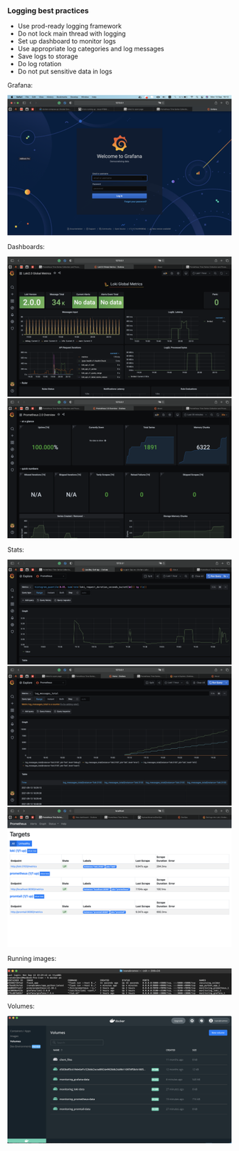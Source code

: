 ### **Logging best practices**

- Use prod-ready logging framework
- Do not lock main thread with logging
- Set up dashboard to monitor logs
- Use appropriate log categories and log messages
- Save logs to storage
- Do log rotation
- Do not put sensitive data in logs

Grafana:

![](screenshots/devops1.png)

Dashboards:

![](screenshots/devops2.png)
![](screenshots/devops3.png)

Stats:

![](screenshots/devops4.png)
![](screenshots/devops5.png)
![](screenshots/devops6.png)

Running images:

![](screenshots/devops7.png)

Volumes:

![](screenshots/devops8.png)
